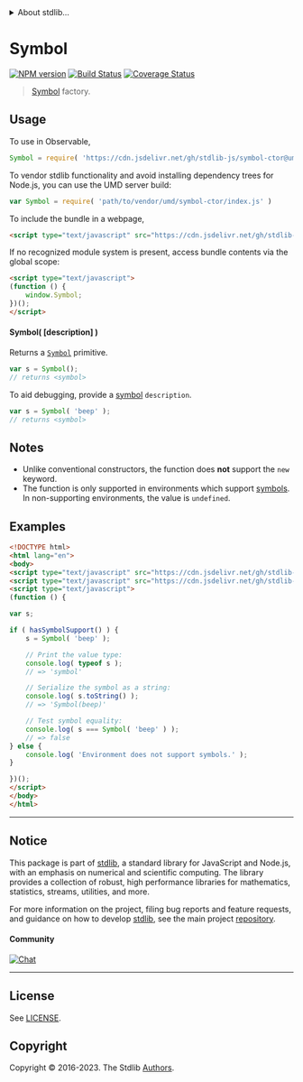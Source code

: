 <!--

@license Apache-2.0

Copyright (c) 2018 The Stdlib Authors.

Licensed under the Apache License, Version 2.0 (the "License");
you may not use this file except in compliance with the License.
You may obtain a copy of the License at

   http://www.apache.org/licenses/LICENSE-2.0

Unless required by applicable law or agreed to in writing, software
distributed under the License is distributed on an "AS IS" BASIS,
WITHOUT WARRANTIES OR CONDITIONS OF ANY KIND, either express or implied.
See the License for the specific language governing permissions and
limitations under the License.

-->


<details>
  <summary>
    About stdlib...
  </summary>
  <p>We believe in a future in which the web is a preferred environment for numerical computation. To help realize this future, we've built stdlib. stdlib is a standard library, with an emphasis on numerical and scientific computation, written in JavaScript (and C) for execution in browsers and in Node.js.</p>
  <p>The library is fully decomposable, being architected in such a way that you can swap out and mix and match APIs and functionality to cater to your exact preferences and use cases.</p>
  <p>When you use stdlib, you can be absolutely certain that you are using the most thorough, rigorous, well-written, studied, documented, tested, measured, and high-quality code out there.</p>
  <p>To join us in bringing numerical computing to the web, get started by checking us out on <a href="https://github.com/stdlib-js/stdlib">GitHub</a>, and please consider <a href="https://opencollective.com/stdlib">financially supporting stdlib</a>. We greatly appreciate your continued support!</p>
</details>

# Symbol

[![NPM version][npm-image]][npm-url] [![Build Status][test-image]][test-url] [![Coverage Status][coverage-image]][coverage-url] <!-- [![dependencies][dependencies-image]][dependencies-url] -->

> [Symbol][mdn-symbol] factory.

<!-- Section to include introductory text. Make sure to keep an empty line after the intro `section` element and another before the `/section` close. -->

<section class="intro">

</section>

<!-- /.intro -->

<!-- Package usage documentation. -->



<section class="usage">

## Usage

To use in Observable,

```javascript
Symbol = require( 'https://cdn.jsdelivr.net/gh/stdlib-js/symbol-ctor@umd/browser.js' )
```

To vendor stdlib functionality and avoid installing dependency trees for Node.js, you can use the UMD server build:

```javascript
var Symbol = require( 'path/to/vendor/umd/symbol-ctor/index.js' )
```

To include the bundle in a webpage,

```html
<script type="text/javascript" src="https://cdn.jsdelivr.net/gh/stdlib-js/symbol-ctor@umd/browser.js"></script>
```

If no recognized module system is present, access bundle contents via the global scope:

```html
<script type="text/javascript">
(function () {
    window.Symbol;
})();
</script>
```

#### Symbol( \[description] )

Returns a [`Symbol`][mdn-symbol] primitive.

<!-- run-disable -->

<!-- eslint-disable symbol-description -->

```javascript
var s = Symbol();
// returns <symbol>
```

To aid debugging, provide a [symbol][mdn-symbol] `description`.

<!-- run-disable -->

```javascript
var s = Symbol( 'beep' );
// returns <symbol>
```

</section>

<!-- /.usage -->

<!-- Package usage notes. Make sure to keep an empty line after the `section` element and another before the `/section` close. -->

<section class="notes">

## Notes

-   Unlike conventional constructors, the function does **not** support the `new` keyword.
-   The function is only supported in environments which support [symbols][mdn-symbol]. In non-supporting environments, the value is `undefined`.

</section>

<!-- /.notes -->

<!-- Package usage examples. -->

<section class="examples">

## Examples

<!-- eslint no-undef: "error" -->

```html
<!DOCTYPE html>
<html lang="en">
<body>
<script type="text/javascript" src="https://cdn.jsdelivr.net/gh/stdlib-js/assert-has-symbol-support@umd/browser.js"></script>
<script type="text/javascript" src="https://cdn.jsdelivr.net/gh/stdlib-js/symbol-ctor@umd/browser.js"></script>
<script type="text/javascript">
(function () {

var s;

if ( hasSymbolSupport() ) {
    s = Symbol( 'beep' );

    // Print the value type:
    console.log( typeof s );
    // => 'symbol'

    // Serialize the symbol as a string:
    console.log( s.toString() );
    // => 'Symbol(beep)'

    // Test symbol equality:
    console.log( s === Symbol( 'beep' ) );
    // => false
} else {
    console.log( 'Environment does not support symbols.' );
}

})();
</script>
</body>
</html>
```

</section>

<!-- /.examples -->

<!-- Section to include cited references. If references are included, add a horizontal rule *before* the section. Make sure to keep an empty line after the `section` element and another before the `/section` close. -->

<section class="references">

</section>

<!-- /.references -->

<!-- Section for related `stdlib` packages. Do not manually edit this section, as it is automatically populated. -->

<section class="related">

</section>

<!-- /.related -->

<!-- Section for all links. Make sure to keep an empty line after the `section` element and another before the `/section` close. -->


<section class="main-repo" >

* * *

## Notice

This package is part of [stdlib][stdlib], a standard library for JavaScript and Node.js, with an emphasis on numerical and scientific computing. The library provides a collection of robust, high performance libraries for mathematics, statistics, streams, utilities, and more.

For more information on the project, filing bug reports and feature requests, and guidance on how to develop [stdlib][stdlib], see the main project [repository][stdlib].

#### Community

[![Chat][chat-image]][chat-url]

---

## License

See [LICENSE][stdlib-license].


## Copyright

Copyright &copy; 2016-2023. The Stdlib [Authors][stdlib-authors].

</section>

<!-- /.stdlib -->

<!-- Section for all links. Make sure to keep an empty line after the `section` element and another before the `/section` close. -->

<section class="links">

[npm-image]: http://img.shields.io/npm/v/@stdlib/symbol-ctor.svg
[npm-url]: https://npmjs.org/package/@stdlib/symbol-ctor

[test-image]: https://github.com/stdlib-js/symbol-ctor/actions/workflows/test.yml/badge.svg?branch=main
[test-url]: https://github.com/stdlib-js/symbol-ctor/actions/workflows/test.yml?query=branch:main

[coverage-image]: https://img.shields.io/codecov/c/github/stdlib-js/symbol-ctor/main.svg
[coverage-url]: https://codecov.io/github/stdlib-js/symbol-ctor?branch=main

<!--

[dependencies-image]: https://img.shields.io/david/stdlib-js/symbol-ctor.svg
[dependencies-url]: https://david-dm.org/stdlib-js/symbol-ctor/main

-->

[chat-image]: https://img.shields.io/gitter/room/stdlib-js/stdlib.svg
[chat-url]: https://app.gitter.im/#/room/#stdlib-js_stdlib:gitter.im

[stdlib]: https://github.com/stdlib-js/stdlib

[stdlib-authors]: https://github.com/stdlib-js/stdlib/graphs/contributors

[umd]: https://github.com/umdjs/umd
[es-module]: https://developer.mozilla.org/en-US/docs/Web/JavaScript/Guide/Modules

[deno-url]: https://github.com/stdlib-js/symbol-ctor/tree/deno
[umd-url]: https://github.com/stdlib-js/symbol-ctor/tree/umd
[esm-url]: https://github.com/stdlib-js/symbol-ctor/tree/esm
[branches-url]: https://github.com/stdlib-js/symbol-ctor/blob/main/branches.md

[stdlib-license]: https://raw.githubusercontent.com/stdlib-js/symbol-ctor/main/LICENSE

[mdn-symbol]: https://developer.mozilla.org/en-US/docs/Web/JavaScript/Reference/Global_Objects/Symbol

</section>

<!-- /.links -->
